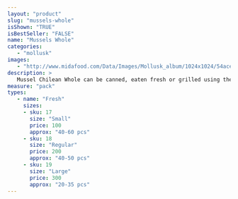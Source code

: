 ```yaml
---
layout: "product"
slug: "mussels-whole"
isShown: "TRUE"
isBestSeller: "FALSE"
name: "Mussels Whole"
categories:
   - "mollusk"
images:
   - "http://www.midafood.com/Data/Images/Mollusk_album/1024x1024/54ace0e1acbdb711.jpg"
description: >
   Mussel Chilean Whole can be canned, eaten fresh or grilled using the “wire & pliers” cooking method, which seals the shell shut and allows the meaty mollusk to steep and tenderize in its own tasty juices. Chilean Blue Mussels are often used to make soups, stews and chowders.
measure: "pack"
types: 
   - name: "Fresh"
     sizes: 
     - sku: 17
       size: "Small"
       price: 100
       approx: "40-60 pcs"
     - sku: 18
       size: "Regular"
       price: 200
       approx: "40-50 pcs"
     - sku: 19
       size: "Large"
       price: 300
       approx: "20-35 pcs"
---
```

